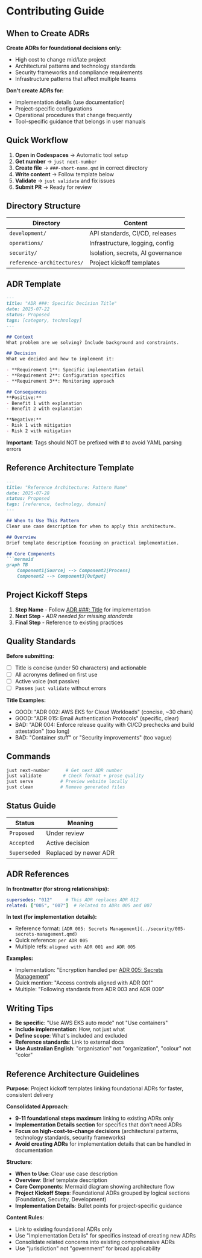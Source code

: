 # Contributing Guide

## When to Create ADRs

**Create ADRs for foundational decisions only:**

- High cost to change mid/late project
- Architectural patterns and technology standards
- Security frameworks and compliance requirements
- Infrastructure patterns that affect multiple teams

**Don't create ADRs for:**

- Implementation details (use documentation)
- Project-specific configurations
- Operational procedures that change frequently
- Tool-specific guidance that belongs in user manuals

## Quick Workflow

1. **Open in Codespaces** → Automatic tool setup
2. **Get number** → `just next-number`
3. **Create file** → `###-short-name.qmd` in correct directory
4. **Write content** → Follow template below
5. **Validate** → `just validate` and fix issues
6. **Submit PR** → Ready for review

## Directory Structure

| Directory | Content |
|-----------|---------|
| `development/` | API standards, CI/CD, releases |
| `operations/` | Infrastructure, logging, config |
| `security/` | Isolation, secrets, AI governance |
| `reference-architectures/` | Project kickoff templates |

## ADR Template

```markdown
---
title: "ADR ###: Specific Decision Title"
date: 2025-07-22
status: Proposed
tags: [category, technology]
---

## Context
What problem are we solving? Include background and constraints.

## Decision
What we decided and how to implement it:

- **Requirement 1**: Specific implementation detail
- **Requirement 2**: Configuration specifics
- **Requirement 3**: Monitoring approach

## Consequences
**Positive:**
- Benefit 1 with explanation
- Benefit 2 with explanation

**Negative:**
- Risk 1 with mitigation
- Risk 2 with mitigation
```

**Important**: Tags should NOT be prefixed with # to avoid YAML parsing errors

## Reference Architecture Template

```markdown
---
title: "Reference Architecture: Pattern Name"
date: 2025-07-28
status: Proposed
tags: [reference, technology, domain]
---

## When to Use This Pattern
Clear use case description for when to apply this architecture.

## Overview
Brief template description focusing on practical implementation.

## Core Components
```mermaid
graph TB
    Component1[Source] --> Component2[Process]
    Component2 --> Component3[Output]
```

## Project Kickoff Steps

1. **Step Name** - Follow [ADR ###: Title](../category/###-filename.qmd) for implementation
2. **Next Step** - *ADR needed for missing standards*
3. **Final Step** - Reference to existing practices

## Quality Standards

**Before submitting:**

- [ ] Title is concise (under 50 characters) and actionable
- [ ] All acronyms defined on first use
- [ ] Active voice (not passive)
- [ ] Passes `just validate` without errors

**Title Examples:**

- GOOD: "ADR 002: AWS EKS for Cloud Workloads" (concise, ~30 chars)
- GOOD: "ADR 015: Email Authentication Protocols" (specific, clear)
- BAD: "ADR 004: Enforce release quality with CI/CD prechecks and build attestation" (too long)
- BAD: "Container stuff" or "Security improvements" (too vague)

## Commands

```bash
just next-number      # Get next ADR number
just validate        # Check format + prose quality
just serve          # Preview website locally
just clean          # Remove generated files
```

## Status Guide

| Status | Meaning |
|--------|---------|
| `Proposed` | Under review |
| `Accepted` | Active decision |
| `Superseded` | Replaced by newer ADR |

## ADR References

**In frontmatter (for strong relationships):**

```yaml
supersedes: "012"     # This ADR replaces ADR 012
related: ["005", "007"]  # Related to ADRs 005 and 007
```

**In text (for implementation details):**

- Reference format: `[ADR 005: Secrets Management](../security/005-secrets-management.qmd)`
- Quick reference: `per ADR 005`
- Multiple refs: `aligned with ADR 001 and ADR 005`

**Examples:**

- Implementation: "Encryption handled per [ADR 005: Secrets Management](../security/005-secrets-management.qmd)"
- Quick mention: "Access controls aligned with ADR 001"
- Multiple: "Following standards from ADR 003 and ADR 009"

## Writing Tips

- **Be specific**: "Use AWS EKS auto mode" not "Use containers"
- **Include implementation**: How, not just what
- **Define scope**: What's included and excluded
- **Reference standards**: Link to external docs
- **Use Australian English**: "organisation" not "organization", "colour" not "color"

## Reference Architecture Guidelines

**Purpose**: Project kickoff templates linking foundational ADRs for faster, consistent delivery

**Consolidated Approach**:

- **9-11 foundational steps maximum** linking to existing ADRs only
- **Implementation Details section** for specifics that don't need ADRs
- **Focus on high-cost-to-change decisions** (architectural patterns, technology standards, security frameworks)
- **Avoid creating ADRs** for implementation details that can be handled in documentation

**Structure**:

- **When to Use**: Clear use case description
- **Overview**: Brief template description  
- **Core Components**: Mermaid diagram showing architecture flow
- **Project Kickoff Steps**: Foundational ADRs grouped by logical sections (Foundation, Security, Development)
- **Implementation Details**: Bullet points for project-specific guidance

**Content Rules**:

- Link to existing foundational ADRs only
- Use "Implementation Details" for specifics instead of creating new ADRs
- Consolidate related concerns into existing comprehensive ADRs
- Use "jurisdiction" not "government" for broad applicability
